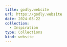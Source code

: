 ```yaml
---
title: godly.website
url: https://godly.website
date: 2024-03-22
collection:
  - Inspiration
type: Collections
kind: website
---
```

